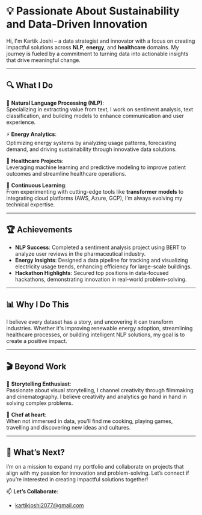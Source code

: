 # 💡 Passionate About Sustainability and Data-Driven Innovation  

Hi, I'm Kartik Joshi – a data strategist and innovator with a focus on creating impactful solutions across **NLP**, **energy**, and **healthcare** domains. My journey is fueled by a commitment to turning data into actionable insights that drive meaningful change.

---

## 🔍 **What I Do**  

💬 **Natural Language Processing (NLP)**:  
Specializing in extracting value from text, I work on sentiment analysis, text classification, and building models to enhance communication and user experience.

⚡ **Energy Analytics**:  
Optimizing energy systems by analyzing usage patterns, forecasting demand, and driving sustainability through innovative data solutions.

🏥 **Healthcare Projects**:  
Leveraging machine learning and predictive modeling to improve patient outcomes and streamline healthcare operations.  

🌱 **Continuous Learning**:  
From experimenting with cutting-edge tools like **transformer models** to integrating cloud platforms (AWS, Azure, GCP), I’m always evolving my technical expertise.

---

## 🏆 **Achievements**  

- **NLP Success**: Completed a sentiment analysis project using BERT to analyze user reviews in the pharmaceutical industry.  
- **Energy Insights**: Designed a data pipeline for tracking and visualizing electricity usage trends, enhancing efficiency for large-scale buildings.  
- **Hackathon Highlights**: Secured top positions in data-focused hackathons, demonstrating innovation in real-world problem-solving.  

---

## 📊 **Why I Do This**  

I believe every dataset has a story, and uncovering it can transform industries. Whether it's improving renewable energy adoption, streamlining healthcare processes, or building intelligent NLP solutions, my goal is to create a positive impact.

---

## 🎬 **Beyond Work**  

🎥 **Storytelling Enthusiast**:  
Passionate about visual storytelling, I channel creativity through filmmaking and cinematography. I believe creativity and analytics go hand in hand in solving complex problems.

🚴 **Chef at heart**:  
When not immersed in data, you’ll find me cooking, playing games, travelling and discovering new ideas and cultures.

---

## 🚀 **What’s Next?**  

I’m on a mission to expand my portfolio and collaborate on projects that align with my passion for innovation and problem-solving. Let’s connect if you’re interested in creating impactful solutions together!  

📫 **Let’s Collaborate**:  
- kartikjoshi2077@gmail.com 
